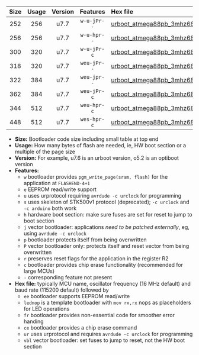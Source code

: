 |Size|Usage|Version|Features|Hex file|
|:-:|:-:|:-:|:-:|:--|
|252|256|u7.7|`w-u-jPr--`|[urboot_atmega88pb_3mhz6864_57600bps_lednop_ur_vbl.hex](https://raw.githubusercontent.com/stefanrueger/urboot.hex/main/mcus/atmega88pb/fcpu_3mhz6864/57600_bps/urboot_atmega88pb_3mhz6864_57600bps_lednop_ur_vbl.hex)|
|256|256|u7.7|`w-u-hpr--`|[urboot_atmega88pb_3mhz6864_57600bps_lednop_fr_ur.hex](https://raw.githubusercontent.com/stefanrueger/urboot.hex/main/mcus/atmega88pb/fcpu_3mhz6864/57600_bps/urboot_atmega88pb_3mhz6864_57600bps_lednop_fr_ur.hex)|
|300|320|u7.7|`w-u-jPr-c`|[urboot_atmega88pb_3mhz6864_57600bps_lednop_fr_ce_ur_vbl.hex](https://raw.githubusercontent.com/stefanrueger/urboot.hex/main/mcus/atmega88pb/fcpu_3mhz6864/57600_bps/urboot_atmega88pb_3mhz6864_57600bps_lednop_fr_ce_ur_vbl.hex)|
|318|320|u7.7|`weu-jPr--`|[urboot_atmega88pb_3mhz6864_57600bps_ee_lednop_ur_vbl.hex](https://raw.githubusercontent.com/stefanrueger/urboot.hex/main/mcus/atmega88pb/fcpu_3mhz6864/57600_bps/urboot_atmega88pb_3mhz6864_57600bps_ee_lednop_ur_vbl.hex)|
|322|384|u7.7|`weu-jpr--`|[urboot_atmega88pb_3mhz6864_57600bps_ee_lednop_fr_ur_vbl.hex](https://raw.githubusercontent.com/stefanrueger/urboot.hex/main/mcus/atmega88pb/fcpu_3mhz6864/57600_bps/urboot_atmega88pb_3mhz6864_57600bps_ee_lednop_fr_ur_vbl.hex)|
|362|384|u7.7|`weu-jPr-c`|[urboot_atmega88pb_3mhz6864_57600bps_ee_lednop_fr_ce_ur_vbl.hex](https://raw.githubusercontent.com/stefanrueger/urboot.hex/main/mcus/atmega88pb/fcpu_3mhz6864/57600_bps/urboot_atmega88pb_3mhz6864_57600bps_ee_lednop_fr_ce_ur_vbl.hex)|
|344|512|u7.7|`weu-hpr-c`|[urboot_atmega88pb_3mhz6864_57600bps_ee_lednop_fr_ce_ur.hex](https://raw.githubusercontent.com/stefanrueger/urboot.hex/main/mcus/atmega88pb/fcpu_3mhz6864/57600_bps/urboot_atmega88pb_3mhz6864_57600bps_ee_lednop_fr_ce_ur.hex)|
|448|512|u7.7|`wes-hpr-c`|[urboot_atmega88pb_3mhz6864_57600bps_ee_lednop_fr_ce.hex](https://raw.githubusercontent.com/stefanrueger/urboot.hex/main/mcus/atmega88pb/fcpu_3mhz6864/57600_bps/urboot_atmega88pb_3mhz6864_57600bps_ee_lednop_fr_ce.hex)|

- **Size:** Bootloader code size including small table at top end
- **Usage:** How many bytes of flash are needed, ie, HW boot section or a multiple of the page size
- **Version:** For example, u7.6 is an urboot version, o5.2 is an optiboot version
- **Features:**
  + `w` bootloader provides `pgm_write_page(sram, flash)` for the application at `FLASHEND-4+1`
  + `e` EEPROM read/write support
  + `u` uses urprotocol requiring `avrdude -c urclock` for programming
  + `s` uses skeleton of STK500v1 protocol (deprecated); `-c urclock` and `-c arduino` both work
  + `h` hardware boot section: make sure fuses are set for reset to jump to boot section
  + `j` vector bootloader: applications *need to be patched externally*, eg, using `avrdude -c urclock`
  + `p` bootloader protects itself from being overwritten
  + `P` vector bootloader only: protects itself and reset vector from being overwritten
  + `r` preserves reset flags for the application in the register R2
  + `c` bootloader provides chip erase functionality (recommended for large MCUs)
  + `-` corresponding feature not present
- **Hex file:** typically MCU name, oscillator frequency (16 MHz default) and baud rate (115200 default) followed by
  + `ee` bootloader supports EEPROM read/write
  + `lednop` is a template bootloader with `mov rx,rx` nops as placeholders for LED operations
  + `fr` bootloader provides non-essential code for smoother error handing
  + `ce` bootloader provides a chip erase command
  + `ur` uses urprotocol and requires `avrdude -c urclock` for programming
  + `vbl` vector bootloader: set fuses to jump to reset, not the HW boot section
